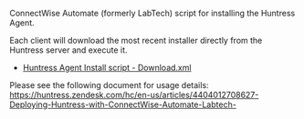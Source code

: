 ConnectWise Automate (formerly LabTech) script for installing the Huntress Agent.

Each client will download the most recent installer directly from the Huntress server and execute it.

- [Huntress Agent Install script - Download.xml](https://raw.githubusercontent.com/huntresslabs/deployment-scripts/main/ConnectWise-Automate/Huntress%20Agent%20Install%20script%20-%20Download.xml)

Please see the following document for usage details:
https://huntress.zendesk.com/hc/en-us/articles/4404012708627-Deploying-Huntress-with-ConnectWise-Automate-Labtech-
